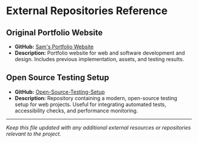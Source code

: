 # External Repositories Reference

## Original Portfolio Website

- **GitHub:** [Sam's Portfolio Website](https://github.com/colaone1/Sam-s-Portfolio-Website-)
- **Description:** Portfolio website for web and software development and design. Includes previous implementation, assets, and testing results.

## Open Source Testing Setup

- **GitHub:** [Open-Source-Testing-Setup](https://github.com/colaone1/Open-Source-Testing-Setup)
- **Description:** Repository containing a modern, open-source testing setup for web projects. Useful for integrating automated tests, accessibility checks, and performance monitoring.

---

_Keep this file updated with any additional external resources or repositories relevant to the project._
